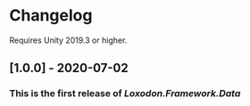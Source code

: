# Changelog

Requires Unity 2019.3 or higher.

## [1.0.0] - 2020-07-02
### This is the first release of *Loxodon.Framework.Data*

